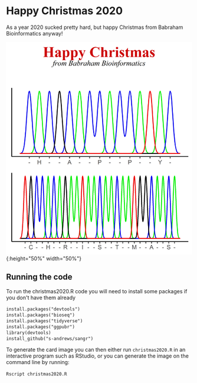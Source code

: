 Happy Christmas 2020
====================

As a year 2020 sucked pretty hard, but happy Christmas from Babraham Bioinformatics anyway!

![Happy Christmas](https://raw.githubusercontent.com/s-andrews/christmas2020/main/christmas2020.png){:height="50%" width="50%"}

Running the code
----------------
To run the christmas2020.R code you will need to install some packages if you don't have them already

```
install.packages("devtools")
install.packages("bioseq")
install.packages("tidyverse")
install.packages("ggpubr")
library(devtools)
install_github("s-andrews/sangr")
```
To generate the card image you can then either run ```christmas2020.R``` in an interactive program such as RStudio, or you can generate the image on the command line by running:

```Rscript christmas2020.R```



